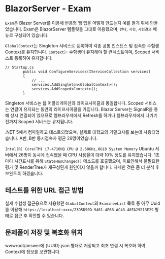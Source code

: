 # BlazorServer - Exam
`Exam`은 Blazor Server를 이용해 반응형 웹 앱을 어떻게 만드는지 예를 들기 위해 만들었습니다. Exam은 BlazorServer 템플릿을 그대로 이용했으며, `안내`, `시험`, `시험결과` 메뉴로 구성되어 있습니다.

`GlobalContext`는 Singleton 서비스로 등록하여 각종 공통 인스턴스 및 접속한 수험생 Context를 유지합니다.
`Context`는 수험생이 유지해야 할 컨텍스트이며, Scoped 서비스로 등록하여 유지합니다.

```CSharp
// Startup.cs
        public void ConfigureServices(IServiceCollection services)
        {
            // ...
            services.AddSingleton<GlobalContext>();
            services.AddScoped<Context>();
        }

```

Singleton 서비스는 웹 어플리케이션의 라이프사이클과 동일합니다. Scoped 서비스는 연결이 유지되는 동안의 라이프사이클을 가집니다. Blazor Server는 SignalR을 통해 상시 연결되어 있으므로 웹브라우저에서 Refresh를 하거나 웹브라우저에서 나가기 전까지 Scoped 서비스는 유지됩니다.

.NET 5에서 컴파일하고 테스트되었으며, 실제로 대학교의 기말고사를 보는데 사용되었습니다. A반, B반 동시접속자 평균 26명이였습니다.

`Intel(R) Core(TM) i7-4710HQ CPU @ 2.50GHz`, `8GiB System Memory` Ubuntu 서버에서 26명이 동시에 접속했을 때 CPU 사용율이 대략 10% 정도를 유지했습니다. 1초마다 시간표시를 위해 `StateHasChanged()` 메소드를 호출했으며, 이로인해서 불필요한 평가 및 RenderTree가 재구성된게 원인이지 않을까 합니다. 자세한 것은 좀 더 분석 후 보완토록 하겠습니다.

## 테스트를 위한 URL 접근 방법
실제 수험생 접근용으로 사용했던 `GlobalContext`의 `ExamineeList` 목록 중 아무 Uuid를 이용해 `https://localhost:xxxx/23D5D90D-9461-4F68-AC43-46FA29213E29` 형태로 접근 후 확인할 수 있습니다.

## 문제풀이 저장 및 복호화 위치
wwwroot/answer에 {UUID}.json 형태로 저장되고 최초 연결 시 복호화 하여 Context에 정보를 보관합니다.
